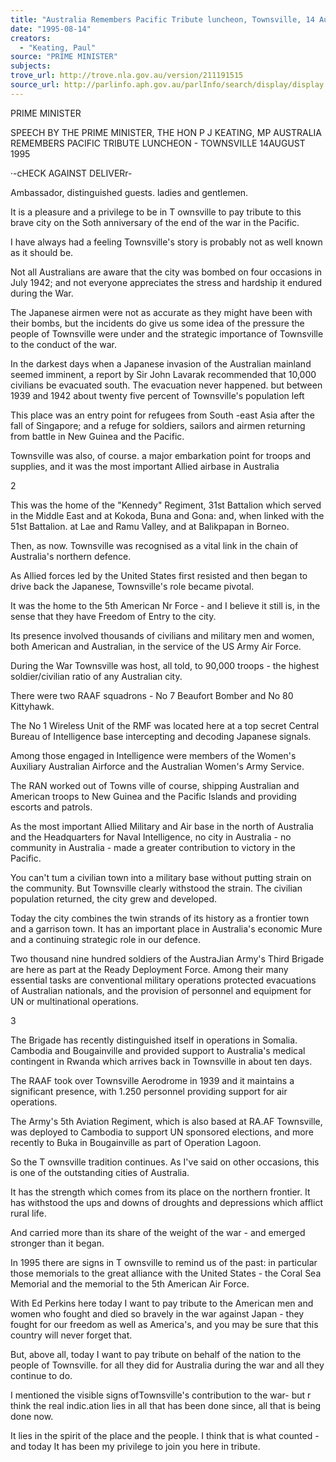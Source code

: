 ```yaml
---
title: "Australia Remembers Pacific Tribute luncheon, Townsville, 14 August 1995: speech"
date: "1995-08-14"
creators:
  - "Keating, Paul"
source: "PRIME MINISTER"
subjects:
trove_url: http://trove.nla.gov.au/version/211191515
source_url: http://parlinfo.aph.gov.au/parlInfo/search/display/display.w3p;query=Id%3A%22media/pressrel/1SE20%22
---
```


  PRIME MINISTER 

  SPEECH BY THE PRIME MINISTER, THE HON P J KEATING, MP  AUSTRALIA REMEMBERS PACIFIC TRIBUTE LUNCHEON - TOWNSVILLE  14AUGUST 1995 

  ·-cHECK AGAINST DELIVERr-

  Ambassador, distinguished guests. ladies and gentlemen. 

  It is a pleasure and a privilege to be in T ownsville to pay tribute to this brave city  on the Soth anniversary of the end of the war in the Pacific. 

  I have always had a feeling Townsville's story is probably not as well known as it  should be. 

  Not all Australians are aware that the city was bombed on four occasions in July  1942; and not everyone appreciates the stress and hardship it endured during the  War. 

  The Japanese airmen were not as accurate as they might have been with their  bombs, but the incidents do give us some idea of the pressure the people of  Townsville were under and the strategic importance of Townsville to the conduct  of the war. 

  In the darkest days when a Japanese invasion of the Australian mainland seemed  imminent, a report by Sir John Lavarak recommended that 10,000 civilians be  evacuated south. The evacuation never happened. but between 1939 and 1942  about twenty five percent of Townsville's population left 

  This place was an entry point for refugees from South -east Asia after the fall of  Singapore; and a refuge for soldiers, sailors and airmen returning from battle in  New Guinea and the Pacific. 

  Townsville was also, of course. a major embarkation point for troops and  supplies, and it was the most important Allied airbase in Australia 

  2 

  This was the home of the "Kennedy" Regiment, 31st Battalion which served in the  Middle East and at Kokoda, Buna and Gona: and, when linked with the 51st  Battalion. at Lae and Ramu Valley, and at Balikpapan in Borneo. 

  Then, as now. Townsville was recognised as a vital link in the chain of Australia's  northern defence. 

  As Allied forces led by the United States first resisted and then began to drive  back the Japanese, Townsville's role became pivotal. 

  It was the home to the 5th American Nr Force - and I believe it still is, in the  sense that they have Freedom of Entry to the city. 

  Its presence involved thousands of civilians and military men and women, both  American and Australian, in the service of the US Army Air Force. 

  During the War Townsville was host, all told, to 90,000 troops - the highest  soldier/civilian ratio of any Australian city. 

  There were two RAAF squadrons - No 7 Beaufort Bomber and No 80 Kittyhawk. 

  The No 1 Wireless Unit of the RMF was located here at a top secret Central  Bureau of Intelligence base intercepting and decoding Japanese signals. 

  Among those engaged in Intelligence were members of the Women's Auxiliary  Australian Airforce and the Australian Women's Army Service. 

  The RAN worked out of Towns ville of course, shipping Australian and American  troops to New Guinea and the Pacific Islands and providing escorts and patrols. 

  As the most important Allied Military and Air base in the north of Australia and the  Headquarters for Naval Intelligence, no city in Australia - no community in  Australia - made a greater contribution to victory in the Pacific. 

  You can't tum a civilian town into a military base without putting strain on the  community. But Townsville clearly withstood the strain. The civilian population  returned, the city grew and developed. 

  Today the city combines the twin strands of its history as a frontier town and a  garrison town. It has an important place in Australia's economic Mure and a  continuing strategic role in our defence. 

  Two thousand nine hundred soldiers of the AustraJian Army's Third Brigade are  here as part at the Ready Deployment Force. Among their many essential tasks  are conventional military operations protected evacuations of Australian nationals,  and the provision of personnel and equipment for UN or multinational operations. 

  3 

  The Brigade has recently distinguished itself in operations in Somalia. Cambodia  and Bougainville and provided support to Australia's medical contingent in  Rwanda which arrives back in Townsville in about ten days. 

  The RAAF took over Townsville Aerodrome in 1939 and it maintains a significant  presence, with 1.250 personnel providing support for air operations. 

  The Army's 5th Aviation Regiment, which is also based at RA.AF Townsville, was  deployed to Cambodia to support UN sponsored elections, and more recently to  Buka in Bougainville as part of Operation Lagoon. 

  So the T ownsville tradition continues. As I've said on other occasions, this is one  of the outstanding cities of Australia. 

  It has the strength which comes from its place on the northern frontier. It has  withstood the ups and downs of droughts and depressions which afflict rural life. 

  And carried more than its share of the weight of the war - and emerged stronger  than it began. 

  In 1995 there are signs in T ownsville to remind us of the past: in particular those  memorials to the great alliance with the United States - the Coral Sea Memorial  and the memorial to the 5th American Air Force. 

  With Ed Perkins here today I want to pay tribute to the American men and women  who fought and died so bravely in the war against Japan - they fought for our  freedom as well as America's, and you may be sure that this country will never  forget that. 

  But, above all, today I want to pay tribute on behalf of the nation to the people of  Townsville. for all they did for Australia during the war and all they continue to do. 

  I mentioned the visible signs ofTownsville's contribution to the war- but r think  the real indic.ation lies in all that has been done since, all that is being done now. 

  It lies in the spirit of the place and the people. I think that is what counted - and  today It has been my privilege to join you here in tribute. 

